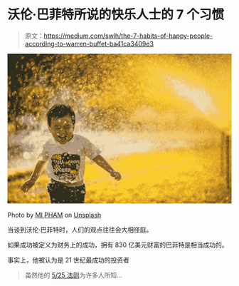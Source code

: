# 沃伦·巴菲特所说的快乐人士的 7 个习惯

> 原文：<https://medium.com/swlh/the-7-habits-of-happy-people-according-to-warren-buffet-ba41ca3409e3>

![](img/53dab0f0c3310e0123a3c4e065129204.png)

Photo by [MI PHAM](https://unsplash.com/@phammi?utm_source=medium&utm_medium=referral) on [Unsplash](https://unsplash.com?utm_source=medium&utm_medium=referral)

当谈到沃伦·巴菲特时，人们的观点往往会大相径庭。

如果成功被定义为财务上的成功，拥有 830 亿美元财富的巴菲特是相当成功的。

事实上，他被认为是 21 世纪最成功的投资者

> 虽然他的 [5/25 法则](/personal-growth/warren-buffetts-5-25-rule-will-help-you-focus-on-the-things-that-matter-2c383e09d13c)为许多人所知…
